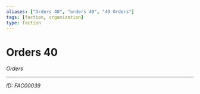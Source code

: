 ```yaml
---
aliases: ["Orders 40", "orders 40", "40 Orders"]
tags: [faction, organization]
type: faction
---
```


# Orders 40

*Orders*

---
*ID: FAC00039*